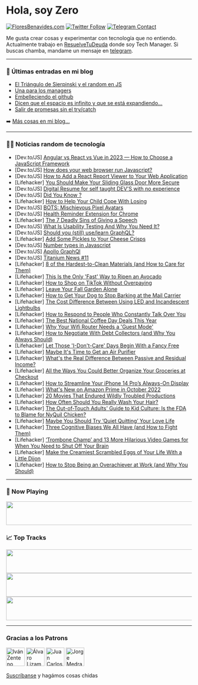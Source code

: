 # Hola, soy Zero

[![FloresBenavides.com](https://img.shields.io/website?down_message=oops&label=MiBlog&style=for-the-badge&up_message=online&url=https%3A%2F%2Ffloresbenavides.com)](https://floresbenavides.com) [![Twitter Follow](https://img.shields.io/twitter/follow/ZeroDragon?color=%231DA1F2&label=Follow&logo=twitter&logoColor=ffffff&style=for-the-badge)](https://twitter.com/zerodragon) [![Telegram Contact](https://img.shields.io/badge/escr%C3%ADbeme-ZeroDragon-%2326A5E4?style=for-the-badge&logo=telegram)](https://t.me/zerodragon)

Me gusta crear cosas y experimentar con tecnología que no entiendo.
Actualmente trabajo en [ResuelveTuDeuda](http://github.com/resuelve) donde soy Tech Manager.
Si buscas chamba, mandame un mensaje en [telegram](https://t.me/zerodragon).

---

### 📕 Últimas entradas en mi blog
<!-- BLOG-POST-LIST:START -->
- [El Triángulo de Sierpinski y el random en JS](https://floresbenavides.com/el-triangulo-de-sierpinski-y-el-random-en-js/)
- [Una para los managers](https://floresbenavides.com/una-para-los-managers/)
- [Embelleciendo el github](https://floresbenavides.com/embelleciendo-el-github/)
- [Dicen que el espacio es infinito y que se está expandiendo…](https://floresbenavides.com/dicen-que-el-espacio-es-infinito-y-que-se-esta-expandiendo/)
- [Salir de promesas sin el try/catch](https://floresbenavides.com/salir-de-promesas-sin-el-try-catch/)
<!-- BLOG-POST-LIST:END -->

➡️ [Más cosas en mi blog...](https://floresbenavides.com)

---

### 👨‍💻 Noticias random de tecnología
<!-- TECH-POSTS:START -->
- [Dev.to/JS] [Angular vs React vs Vue in 2023 — How to Choose a JavaScript Framework](https://dev.to/grapecity/angular-vs-react-vs-vue-in-2023-how-to-choose-a-javascript-framework-156o)
- [Dev.to/JS] [How does your web browser run Javascript?](https://dev.to/xq_is_here/how-does-your-web-browser-run-javascript-273h)
- [Dev.to/JS] [How to Add a React Report Viewer to Your Web Application](https://dev.to/grapecity/how-to-add-a-react-report-viewer-to-your-web-application-1dh3)
- [Lifehacker] [You Should Make Your Sliding Glass Door More Secure](https://lifehacker.com/you-should-make-your-sliding-glass-door-more-secure-1849579650)
- [Dev.to/JS] [Digital Resume for self taught DEV&#39;S with no experience](https://dev.to/sfundomhlungu/digital-resume-for-self-taught-devs-with-no-experience-2j4l)
- [Dev.to/JS] [Did You Know ?](https://dev.to/ugboma/did-you-know--59pb)
- [Lifehacker] [How to Help Your Child Cope With Losing](https://lifehacker.com/how-to-help-your-child-cope-with-losing-1849579155)
- [Dev.to/JS] [BOTS: Mischievous Pixel Avatars](https://dev.to/wolffe/bots-mischievous-pixel-avatars-4dai)
- [Dev.to/JS] [Health Reminder Extension for Chrome](https://dev.to/ahmetilhan24/health-reminder-extension-for-chrome-23dg)
- [Lifehacker] [The 7 Deadly Sins of Giving a Speech](https://lifehacker.com/the-7-deadly-sins-of-giving-a-speech-1849576442)
- [Dev.to/JS] [What Is Usability Testing And Why You Need It?](https://dev.to/lambdatest/what-is-usability-testing-and-why-you-need-it-3668)
- [Dev.to/JS] [Should you &lpar;still&rpar; use/learn GraphQL?](https://dev.to/ayoub3bidi/should-you-still-uselearn-graphql-34g5)
- [Lifehacker] [Add Some Pickles to Your Cheese Crisps](https://lifehacker.com/add-some-pickles-to-your-cheese-crisps-1849575176)
- [Dev.to/JS] [Number types in Javascript](https://dev.to/henoktsegaye/number-types-in-javascript-4n48)
- [Dev.to/JS] [Apollo GraphQl](https://dev.to/drsimplegraffiti/apollo-graphql-460o)
- [Dev.to/JS] [Titanium News #11](https://dev.to/miga/titanium-news-11-27d)
- [Lifehacker] [8 of the Hardest-to-Clean Materials &lpar;and How to Care for Them&rpar;](https://lifehacker.com/8-of-the-hardest-to-clean-materials-and-how-to-care-fo-1849574636)
- [Lifehacker] [This Is the Only &#39;Fast&#39; Way to Ripen an Avocado](https://lifehacker.com/this-is-the-only-fast-way-to-ripen-an-avocado-1849574036)
- [Lifehacker] [How to Shop on TikTok Without Overpaying](https://lifehacker.com/how-to-shop-on-tiktok-without-overpaying-1849575840)
- [Lifehacker] [Leave Your Fall Garden Alone](https://lifehacker.com/leave-your-fall-garden-alone-1849575842)
- [Lifehacker] [How to Get Your Dog to Stop Barking at the Mail Carrier](https://lifehacker.com/how-to-get-your-dog-to-stop-barking-at-the-mail-carrier-1849576069)
- [Lifehacker] [The Cost Difference Between Using LED and Incandescent Lightbulbs](https://lifehacker.com/the-cost-difference-between-using-led-and-incandescent-1849576073)
- [Lifehacker] [How to Respond to People Who Constantly Talk Over You](https://lifehacker.com/how-to-respond-to-people-who-constantly-talk-over-you-1849575904)
- [Lifehacker] [The Best National Coffee Day Deals This Year](https://lifehacker.com/the-best-national-coffee-day-deals-this-year-1849576080)
- [Lifehacker] [Why Your Wifi Router Needs a &#39;Guest Mode&#39;](https://lifehacker.com/why-your-wifi-router-needs-a-guest-mode-1849573880)
- [Lifehacker] [How to Negotiate With Debt Collectors &lpar;and Why You Always Should&rpar;](https://lifehacker.com/how-to-negotiate-with-debt-collectors-and-why-you-alwa-1849574201)
- [Lifehacker] [Let Those &#39;I-Don&#39;t-Care&#39; Days Begin With a Fancy Free](https://lifehacker.com/let-those-i-dont-care-days-begin-with-a-fancy-free-1849574080)
- [Lifehacker] [Maybe It&#39;s Time to Get an Air Purifier](https://lifehacker.com/maybe-its-time-to-get-an-air-purifier-1849574152)
- [Lifehacker] [What&#39;s the Real Difference Between Passive and Residual Income?](https://lifehacker.com/whats-the-real-difference-between-passive-and-residual-1849574141)
- [Lifehacker] [All the Ways You Could Better Organize Your Groceries at Checkout](https://lifehacker.com/all-the-ways-you-could-better-organize-your-groceries-a-1849573177)
- [Lifehacker] [How to Streamline Your iPhone 14 Pro’s Always-On Display](https://lifehacker.com/how-to-streamline-your-iphone-14-pro-s-always-on-displa-1849573196)
- [Lifehacker] [What&#39;s New on Amazon Prime in October 2022](https://lifehacker.com/whats-new-on-amazon-prime-in-october-2022-1849574079)
- [Lifehacker] [20 Movies That Endured Wildly Troubled Productions](https://lifehacker.com/20-movies-that-endured-wildly-troubled-productions-1849567973)
- [Lifehacker] [How Often Should You Really Wash Your Hair?](https://lifehacker.com/how-often-should-you-really-wash-your-hair-1849573305)
- [Lifehacker] [The Out-of-Touch Adults&#39; Guide to Kid Culture: Is the FDA to Blame for NyQuil Chicken?](https://lifehacker.com/is-tiktoks-nyquil-chicken-real-1849572108)
- [Lifehacker] [Maybe You Should Try ‘Quiet Quitting’ Your Love Life](https://lifehacker.com/maybe-you-should-try-quiet-quitting-your-love-life-1849571411)
- [Lifehacker] [Three Cognitive Biases We All Have &lpar;and How to Fight Them&rpar;](https://lifehacker.com/three-cognitive-biases-we-all-have-and-how-to-fight-th-1849570852)
- [Lifehacker] [‘Trombone Champ’ and 13 More Hilarious Video Games for When You Need to Shut Off Your Brain](https://lifehacker.com/trombone-champ-and-13-more-hilarious-video-games-for-1849570084)
- [Lifehacker] [Make the Creamiest Scrambled Eggs of Your Life With a Little Dijon](https://lifehacker.com/make-the-creamiest-scrambled-eggs-of-your-life-with-a-l-1849571185)
- [Lifehacker] [How to Stop Being an Overachiever at Work &lpar;and Why You Should&rpar;](https://lifehacker.com/how-to-stop-being-an-overachiever-at-work-and-why-you-1849570011)<!-- TECH-POSTS:END -->

---

### 🎵 Now Playing
<a href="https://spotify-now-playing-dun.vercel.app/now-playing?open"><img src="https://spotify-now-playing-dun.vercel.app/now-playing" width="540" height="64"></a>

### 📈 Top Tracks
<a href="https://spotify-now-playing-dun.vercel.app/top-tracks?i=1&open"><img src="https://spotify-now-playing-dun.vercel.app/top-tracks?i=1" width="540" height="64"></a>
<a href="https://spotify-now-playing-dun.vercel.app/top-tracks?i=2&open"><img src="https://spotify-now-playing-dun.vercel.app/top-tracks?i=2" width="540" height="64"></a>
<a href="https://spotify-now-playing-dun.vercel.app/top-tracks?i=3&open"><img src="https://spotify-now-playing-dun.vercel.app/top-tracks?i=3" width="540" height="64"></a>

---

### Gracias a los Patrons
[<img src="https://avatars.githubusercontent.com/u/243380?v=4" alt="Iván Zenteno" width="50px">](https://github.com/k001) [<img src="https://avatars.githubusercontent.com/u/19955639?v=4" alt="Álvaro Lizama" width="50px">](https://github.com/alvarolizama) [<img src="https://avatars.githubusercontent.com/u/2718753?v=4" alt="Juan Carlos Ruiz" width="50px">](https://github.com/JuanCrg90) [<img src="https://avatars.githubusercontent.com/u/37025?v=4" alt="Jorge Medrano" width="50px">](https://github.com/h1pp1e) 

[Suscríbanse](https://www.patreon.com/zerodragon) y hagámos cosas chidas
